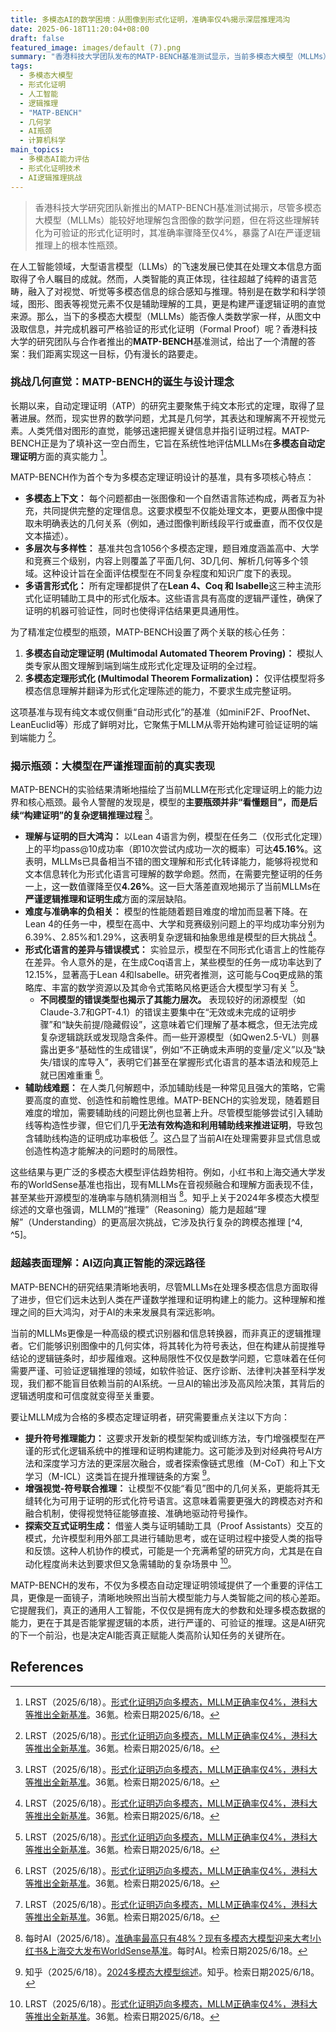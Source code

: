 ```yaml
---
title: 多模态AI的数学困境：从图像到形式化证明，准确率仅4%揭示深层推理鸿沟
date: 2025-06-18T11:20:04+08:00
draft: false
featured_image: images/default (7).png
summary: "香港科技大学团队发布的MATP-BENCH基准测试显示，当前多模态大模型（MLLMs）在理解图文结合的数学问题并将其形式化方面表现尚可（45%成功率），但在构建完整、可验证的形式化证明时，其成功率骤降至仅4%，暴露出模型在严谨逻辑推理和辅助线构造等深层能力上的显著不足，这指明了AI在迈向真正智能道路上的关键瓶颈。"
tags: 
  - 多模态大模型
  - 形式化证明
  - 人工智能
  - 逻辑推理
  - "MATP-BENCH"
  - 几何学
  - AI瓶颈
  - 计算机科学
main_topics: 
  - 多模态AI能力评估
  - 形式化证明技术
  - AI逻辑推理挑战
---
```


> 香港科技大学研究团队新推出的MATP-BENCH基准测试揭示，尽管多模态大模型（MLLMs）能较好地理解包含图像的数学问题，但在将这些理解转化为可验证的形式化证明时，其准确率骤降至仅4%，暴露了AI在严谨逻辑推理上的根本性瓶颈。

在人工智能领域，大型语言模型（LLMs）的飞速发展已使其在处理文本信息方面取得了令人瞩目的成就。然而，人类智能的真正体现，往往超越了纯粹的语言范畴，融入了对视觉、听觉等多模态信息的综合感知与推理。特别是在数学和科学领域，图形、图表等视觉元素不仅是辅助理解的工具，更是构建严谨逻辑证明的直觉来源。那么，当下的多模态大模型（MLLMs）能否像人类数学家一样，从图文中汲取信息，并完成机器可严格验证的形式化证明（Formal Proof）呢？香港科技大学的研究团队与合作者推出的**MATP-BENCH**基准测试，给出了一个清醒的答案：我们距离实现这一目标，仍有漫长的路要走。

### 挑战几何直觉：MATP-BENCH的诞生与设计理念

长期以来，自动定理证明（ATP）的研究主要聚焦于纯文本形式的定理，取得了显著进展。然而，现实世界的数学问题，尤其是几何学，其表达和理解离不开视觉元素。人类凭借对图形的直觉，能够迅速把握关键信息并指引证明过程。MATP-BENCH正是为了填补这一空白而生，它旨在系统性地评估MLLMs在**多模态自动定理证明**方面的真实能力 [^1]。

MATP-BENCH作为首个专为多模态定理证明设计的基准，具有多项核心特点：

*   **多模态上下文：** 每个问题都由一张图像和一个自然语言陈述构成，两者互为补充，共同提供完整的定理信息。这要求模型不仅能处理文本，更要从图像中提取未明确表达的几何关系（例如，通过图像判断线段平行或垂直，而不仅仅是文本描述）。
*   **多层次与多样性：** 基准共包含1056个多模态定理，题目难度涵盖高中、大学和竞赛三个级别，内容上则覆盖了平面几何、3D几何、解析几何等多个领域。这种设计旨在全面评估模型在不同复杂程度和知识广度下的表现。
*   **多语言形式化：** 所有定理都提供了在**Lean 4、Coq 和 Isabelle**这三种主流形式化证明辅助工具中的形式化版本。这些语言具有高度的逻辑严谨性，确保了证明的机器可验证性，同时也使得评估结果更具通用性。

为了精准定位模型的瓶颈，MATP-BENCH设置了两个关联的核心任务：
1.  **多模态自动定理证明 (Multimodal Automated Theorem Proving)：** 模拟人类专家从图文理解到端到端生成形式化定理及证明的全过程。
2.  **多模态定理形式化 (Multimodal Theorem Formalization)：** 仅评估模型将多模态信息理解并翻译为形式化定理陈述的能力，不要求生成完整证明。

这项基准与现有纯文本或仅侧重“自动形式化”的基准（如miniF2F、ProofNet、LeanEuclid等）形成了鲜明对比，它聚焦于MLLM从零开始构建可验证证明的端到端能力 [^1]。

### 揭示瓶颈：大模型在严谨推理面前的真实表现

MATP-BENCH的实验结果清晰地描绘了当前MLLM在形式化定理证明上的能力边界和核心瓶颈。最令人警醒的发现是，模型的**主要瓶颈并非“看懂题目”，而是后续“构建证明”的复杂逻辑推理过程** [^1]。

*   **理解与证明的巨大鸿沟：** 以Lean 4语言为例，模型在任务二（仅形式化定理）上的平均pass@10成功率（即10次尝试内成功一次的概率）可达**45.16%**。这表明，MLLMs已具备相当不错的图文理解和形式化转译能力，能够将视觉和文本信息转化为形式化语言可理解的数学命题。然而，在需要完整证明的任务一上，这一数值骤降至仅**4.26%**。这一巨大落差直观地揭示了当前MLLMs在**严谨逻辑推理和证明生成**方面的深层缺陷。
*   **难度与准确率的负相关：** 模型的性能随着题目难度的增加而显著下降。在Lean 4的任务一中，模型在高中、大学和竞赛级别问题上的平均成功率分别为6.39%、2.85%和1.29%，这表明复杂逻辑和抽象思维是模型的巨大挑战 [^1]。
*   **形式化语言的差异与错误模式：** 实验显示，模型在不同形式化语言上的性能存在差异。令人意外的是，在生成Coq语言上，某些模型的任务一成功率达到了12.15%，显著高于Lean 4和Isabelle。研究者推测，这可能与Coq更成熟的策略库、丰富的数学资源以及其命令式策略风格更适合大模型学习有关 [^1]。
    *   **不同模型的错误类型也揭示了其能力层次。** 表现较好的闭源模型（如Claude-3.7和GPT-4.1）的错误主要集中在“无效或未完成的证明步骤”和“缺失前提/隐藏假设”，这意味着它们理解了基本概念，但无法完成复杂逻辑跳跃或发现隐含条件。而一些开源模型（如Qwen2.5-VL）则暴露出更多“基础性的生成错误”，例如“不正确或未声明的变量/定义”以及“缺失/错误的库导入”，表明它们甚至在掌握形式化语言的基本语法和规范上就已困难重重 [^1]。
*   **辅助线难题：** 在人类几何解题中，添加辅助线是一种常见且强大的策略，它需要高度的直觉、创造性和前瞻性思维。MATP-BENCH的实验发现，随着题目难度的增加，需要辅助线的问题比例也显著上升。尽管模型能够尝试引入辅助线等构造性步骤，但它们几乎**无法有效构造和利用辅助线来推进证明**，导致包含辅助线构造的证明成功率极低 [^1]。这凸显了当前AI在处理需要非显式信息或创造性构造才能解决的问题时的局限性。

这些结果与更广泛的多模态大模型评估趋势相符。例如，小红书和上海交通大学发布的WorldSense基准也指出，现有MLLMs在音视频融合和理解方面表现不佳，甚至某些开源模型的准确率与随机猜测相当 [^2]。知乎上关于2024年多模态大模型综述的文章也强调，MLLM的“推理”（Reasoning）能力是超越“理解”（Understanding）的更高层次挑战，它涉及执行复杂的跨模态推理 [^4, ^5]。

### 超越表面理解：AI迈向真正智能的深远路径

MATP-BENCH的研究结果清晰地表明，尽管MLLMs在处理多模态信息方面取得了进步，但它们远未达到人类在严谨数学推理和证明构建上的能力。这种理解和推理之间的巨大鸿沟，对于AI的未来发展具有深远影响。

当前的MLLMs更像是一种高级的模式识别器和信息转换器，而非真正的逻辑推理者。它们能够识别图像中的几何实体，将其转化为符号表达，但在构建从前提推导结论的逻辑链条时，却步履维艰。这种局限性不仅仅是数学问题，它意味着在任何需要严谨、可验证逻辑推理的领域，如软件验证、医疗诊断、法律判决甚至科学发现，我们都不能盲目依赖当前的AI系统。一旦AI的输出涉及高风险决策，其背后的逻辑透明度和可信度就变得至关重要。

要让MLLM成为合格的多模态定理证明者，研究需要重点关注以下方向：

*   **提升符号推理能力：** 这要求开发新的模型架构或训练方法，专门增强模型在严谨的形式化逻辑系统中的推理和证明构建能力。这可能涉及到对经典符号AI方法和深度学习方法的更深层次融合，或者探索像链式思维（M-CoT）和上下文学习（M-ICL）这类旨在提升推理链条的方案 [^4]。
*   **增强视觉-符号联合推理：** 让模型不仅能“看见”图中的几何关系，更能将其无缝转化为可用于证明的形式化符号语言。这意味着需要更强大的跨模态对齐和融合机制，使得视觉特征能够直接、准确地驱动符号操作。
*   **探索交互式证明生成：** 借鉴人类与证明辅助工具（Proof Assistants）交互的模式，允许模型利用外部工具进行辅助思考，或在证明过程中接受人类的指导和反馈。这种人机协作的模式，可能是一个充满希望的研究方向，尤其是在自动化程度尚未达到要求但又急需辅助的复杂场景中 [^1]。

MATP-BENCH的发布，不仅为多模态自动定理证明领域提供了一个重要的评估工具，更像是一面镜子，清晰地映照出当前大模型能力与人类智能之间的核心差距。它提醒我们，真正的通用人工智能，不仅仅是拥有庞大的参数和处理多模态数据的能力，更在于其是否能掌握逻辑的本质，进行严谨的、可验证的推理。这是AI研究的下一个前沿，也是决定AI能否真正赋能人类高阶认知任务的关键所在。

## References
[^1]: LRST（2025/6/18）。[形式化证明迈向多模态，MLLM正确率仅4%，港科大等推出全新基准](https://www.36kr.com/p/3341375396149762)。36氪。检索日期2025/6/18。
[^2]: 每时AI（2025/6/18）。[准确率最高只有48%？现有多模态大模型迎来大考!小红书&上海交大发布WorldSense基准](https://mmssai.com/archives/18013)。每时AI。检索日期2025/6/18。
[^3]: weixin_46739757（2025/6/18）。[Hkust：多模态自动定理证明评测](https://blog.csdn.net/weixin_46739757/article/details/148690141)。CSDN博客。检索日期2025/6/18。
[^4]: 知乎（2025/6/18）。[2024多模态大模型综述](https://zhuanlan.zhihu.com/p/15363248761)。知乎。检索日期2025/6/18。
[^5]: 知乎（2025/6/18）。[多模态大模型评测基准MLLM Benchmarks综述](https://zhuanlan.zhihu.com/p/16894159859)。知乎。检索日期2025/6/18。
